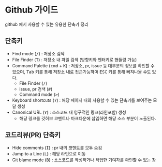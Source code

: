 # Github 가이드

github 에서 사용할 수 있는 유용한 단축키 정리

## 단축키

- Find mode (<kbd>/</kbd>) : 저장소 검색
- File Finder (<kbd>T</kbd>) : 저장소 내 파일 검색 (방향키와 엔터키로 핸들링 가능)
- Command Palette (<kbd>cmd</kbd> + <kbd>K</kbd>) : 저장소, pr, issue 등 대부분의 정보를 확인할 수 있으며, <kbd>Tab</kbd> 키를 통해 저장소 내로 접근가능하며 <kbd>ESC</kbd> 키를 통해 빠져나올 수도 있다.
  - File Finder (<kbd>/</kbd>)
  - issue, pr 검색 (<kbd>#</kbd>)
  - Command mode (<kbd>></kbd>)
- Keyboard shortcuts (<kbd>?</kbd>) : 해당 페이지 내의 사용할 수 있는 단축키를 보여주는 모달 생성
- Canonical URL (<kbd>Y</kbd>) : 소스코드 내 영구적인 링크(라인포함) 생성
  - 해당 링크를 깃허브 코멘트나 마크다운에 삽입하면 해당 소스 부분이 노출된다.

## 코드리뷰(PR) 단축키

- Hide comments (<kbd>I</kbd>) : pr 내의 코멘트를 모두 숨김
- Jump to a Line (<kbd>L</kbd>) : 해당 라인으로 이동
- Git blame mode (<kbd>B</kbd>) : 소스코드를 작성하거나 작업한 기여자를 확인할 수 있는 창
